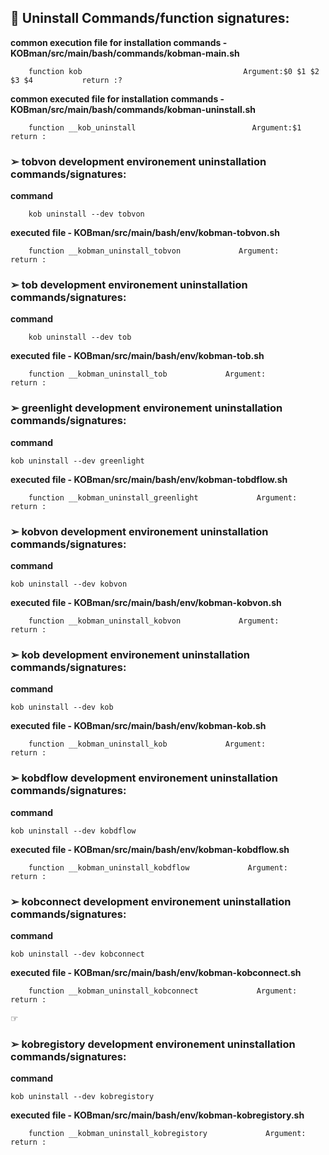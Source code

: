 ## &#x1F4D9; Uninstall Commands/function signatures:

**common execution file for installation commands - KOBman/src/main/bash/commands/kobman-main.sh**

        function kob                                    Argument:$0 $1 $2 $3 $4           return :?

**common executed file for installation commands - KOBman/src/main/bash/commands/kobman-uninstall.sh**

        function __kob_uninstall                          Argument:$1            return :


 
### <span>&#10146;</span> tobvon development environement uninstallation commands/signatures:
       
**command**

        kob uninstall --dev tobvon
	
**executed file - KOBman/src/main/bash/env/kobman-tobvon.sh**
	
	    function __kobman_uninstall_tobvon             Argument:             return :



### <span>&#10146;</span> tob development environement uninstallation commands/signatures:

**command**

        kob uninstall --dev tob         
	
**executed file - KOBman/src/main/bash/env/kobman-tob.sh**

	    function __kobman_uninstall_tob             Argument:             return :
 


### <span>&#10146;</span> greenlight development environement uninstallation commands/signatures:

**command**

	kob uninstall --dev greenlight  
	
**executed file - KOBman/src/main/bash/env/kobman-tobdflow.sh**

	    function __kobman_uninstall_greenlight             Argument:             return :


 
### <span>&#10146;</span> kobvon development environement uninstallation commands/signatures:	
	
**command**

	kob uninstall --dev kobvon     
	
**executed file - KOBman/src/main/bash/env/kobman-kobvon.sh**

	    function __kobman_uninstall_kobvon             Argument:             return :


 
### <span>&#10146;</span> kob development environement uninstallation commands/signatures:
	
**command**

	kob uninstall --dev kob          
	
**executed file - KOBman/src/main/bash/env/kobman-kob.sh**
        	
	    function __kobman_uninstall_kob             Argument:             return :


 
### <span>&#10146;</span> kobdflow development environement uninstallation commands/signatures:
	
**command**

	kob uninstall --dev kobdflow     

**executed file - KOBman/src/main/bash/env/kobman-kobdflow.sh**
        
	    function __kobman_uninstall_kobdflow             Argument:             return :


 
### <span>&#10146;</span> kobconnect development environement uninstallation commands/signatures:

**command**

	kob uninstall --dev kobconnect   
	
**executed file - KOBman/src/main/bash/env/kobman-kobconnect.sh**
        
	    function __kobman_uninstall_kobconnect             Argument:             return :

 <span>&#9758;</span>
 
### <span>&#10146;</span> kobregistory development environement uninstallation commands/signatures:

**command**

	kob uninstall --dev kobregistory 
	
**executed file - KOBman/src/main/bash/env/kobman-kobregistory.sh**

	    function __kobman_uninstall_kobregistory             Argument:             return :
        
